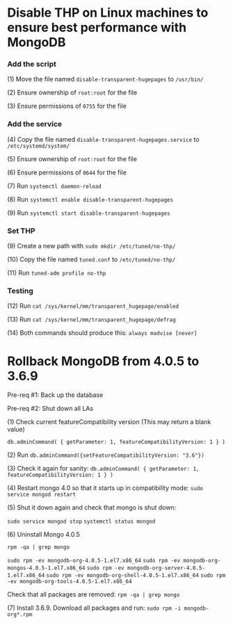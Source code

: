 # Disable THP on Linux machines to ensure best performance with MongoDB

### Add the script ###

(1) Move the file named `disable-transparent-hugepages` to `/usr/bin/`

(2) Ensure ownership of `root:root` for the file

(3) Ensure permissions of `0755` for the file

### Add the service ###

(4) Copy the file named `disable-transparent-hugepages.service` to `/etc/systemd/system/`

(5) Ensure ownership of `root:root` for the file

(6) Ensure permissions of `0644` for the file

(7) Run `systemctl daemon-reload`

(8) Run `systemctl enable disable-transparent-hugepages`

(9) Run `systemctl start disable-transparent-hugepages`

### Set THP ###

(9) Create a new path with `sudo mkdir /etc/tuned/no-thp/`

(10) Copy the file named `tuned.conf` to `/etc/tuned/no-thp/`

(11) Run `tuned-adm profile no-thp`

### Testing ###

(12) Run `cat /sys/kernel/mm/transparent_hugepage/enabled`

(13) Run `cat /sys/kernel/mm/transparent_hugepage/defrag`

(14) Both commands should produce this: `always madvise [never]`

# Rollback MongoDB from 4.0.5 to 3.6.9

Pre-req #1: Back up the database

Pre-req #2: Shut down all LAs

(1) Check current featureCompatibility version (This may return a blank value)

`db.adminCommand( { getParameter: 1, featureCompatibilityVersion: 1 } )`

(2) Run `db.adminCommand({setFeatureCompatibilityVersion: "3.6"})`

(3) Check it again for sanity: `db.adminCommand( { getParameter: 1, featureCompatibilityVersion: 1 } )`

(4) Restart mongo 4.0 so that it starts up in compatibility mode: `sudo service mongod restart`

(5) Shut it down again and check that mongo is shut down: 

`sudo service mongod stop`
`systemctl status mongod`

(6) Uninstall Mongo 4.0.5

`rpm -qa | grep mongo`

`sudo rpm -ev mongodb-org-4.0.5-1.el7.x86_64`
`sudo rpm -ev mongodb-org-mongos-4.0.5-1.el7.x86_64`
`sudo rpm -ev mongodb-org-server-4.0.5-1.el7.x86_64`
`sudo rpm -ev mongodb-org-shell-4.0.5-1.el7.x86_64`
`sudo rpm -ev mongodb-org-tools-4.0.5-1.el7.x86_64`

Check that all packages are removed: `rpm -qa | grep mongo`

(7) Install 3.6.9. Download all packages and run: `sudo rpm -i mongodb-org*.rpm`

